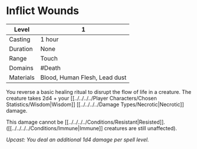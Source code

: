 # Inflict Wounds

| Level     | 1                             |
| --------- | ----------------------------- |
| Casting   | 1 hour                        |
| Duration  | None                          |
| Range     | Touch                         |
| Domains   | #Death                        |
| Materials | Blood, Human Flesh, Lead dust |

You reverse a basic healing ritual to disrupt the flow of life in a creature. The creature takes 2d4 + your [[../../../../Player Characters/Chosen Statistics/Wisdom\|Wisdom]] [[../../../../Damage Types/Necrotic\|Necrotic]] damage. 

This damage cannot be [[../../../../Conditions/Resistant\|Resisted]]. ([[../../../../Conditions/Immune|Immune]] creatures are still unaffected).

*Upcast: You deal an additional 1d4 damage per spell level.*
